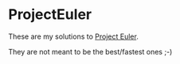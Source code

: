 # ProjectEuler

These are my solutions to [Project Euler](https://projecteuler.net/).

They are not meant to be the best/fastest ones ;-)
